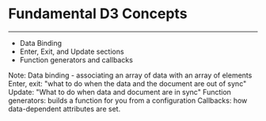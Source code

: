 # Fundamental D3 Concepts

*** 

 * Data Binding
 * Enter, Exit, and Update sections
 * Function generators and callbacks

Note:
Data binding - associating an array of data with an array of elements
Enter, exit: "what to do when the data and the document are out of sync"
Update: "What to do when data and document are in sync"
Function generators: builds a function for you from a configuration
Callbacks: how data-dependent attributes are set.
